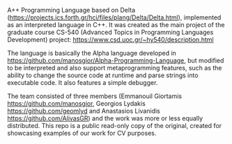 A++ Programming Language based on Delta (https://projects.ics.forth.gr/hci/files/plang/Delta/Delta.html), implemented as an interpreted language in C++. It was created as the main project of the graduate course CS-540 (Advanced Topics in Programming Languages Development) project: https://www.csd.uoc.gr/~hy540/description.html

The language is basically the Alpha language developed in https://github.com/manosgior/Alpha-Programming-Language, but modified to be interpreted and also support metaprogramming features, such as the ability to change the source code at runtime and parse strings into executable code. It also features a simple debugger.

The team consisted of three members (Emmanouil Giortamis https://github.com/manosgior, Georgios Lydakis https://github.com/geomlyd and Anastasios Livanidis https://github.com/AlivasGR) and the work was more or less equally distributed. This repo is a public read-only copy of the original, created for showcasing examples of our work for CV purposes.
